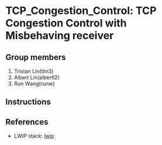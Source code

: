 # TCP_Congestion_Control: TCP Congestion Control with Misbehaving receiver

## Group members
1. Tristan Lin(tlin3)
2. Albert Lin(albertl2)
3. Run Wang(runw)

## Instructions

## References

- LWIP stack: [lwip](https://github.com/takayuki/lwip-tap)
